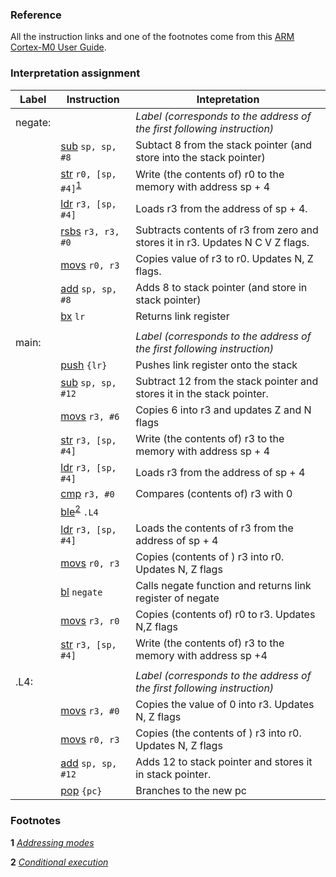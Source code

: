 ### Reference
All the instruction links and one of the footnotes come from this [ARM Cortex-M0 User Guide](http://infocenter.arm.com/help/index.jsp?topic=/com.arm.doc.dui0497a/BABIHJGA.html).

### Interpretation assignment
| Label | Instruction | Intepretation |
| --- | --- | --- |
| negate: | | _Label (corresponds to the address of the first following instruction)_ |
| | [sub](http://infocenter.arm.com/help/topic/com.arm.doc.dui0497a/BABFFEJF.html)     `sp, sp, #8` | Subtact 8 from the stack pointer (and store into the stack pointer) |
| | [str](http://infocenter.arm.com/help/topic/com.arm.doc.dui0497a/BABJGHFJ.html)     `r0, [sp, #4]`<sup>[1](#footnotes)</sup> | Write (the contents of) r0 to the memory with address sp + 4 |
| | [ldr](http://infocenter.arm.com/help/topic/com.arm.doc.dui0497a/BABJGHFJ.html)     `r3, [sp, #4]` |  Loads r3 from the address of sp + 4. |
| | [rsbs](http://infocenter.arm.com/help/topic/com.arm.doc.dui0497a/BABFFEJF.html)    `r3, r3, #0` | Subtracts contents of r3 from zero and stores it in r3. Updates N C V Z flags. |
| | [movs](http://infocenter.arm.com/help/topic/com.arm.doc.dui0497a/BABHGAJI.html)    `r0, r3` | Copies value of r3 to r0. Updates N, Z flags. |
| | [add](http://infocenter.arm.com/help/topic/com.arm.doc.dui0497a/BABFFEJF.html)     `sp, sp, #8` | Adds 8 to stack pointer (and store in stack pointer)|
| | [bx](http://infocenter.arm.com/help/topic/com.arm.doc.dui0497a/BABEFHAE.html)      `lr` | Returns link register|
| | | |
| main: | | _Label (corresponds to the address of the first following instruction)_ |
| | [push](http://infocenter.arm.com/help/topic/com.arm.doc.dui0497a/BABIAJHJ.html)    `{lr}` | Pushes link register onto the stack|
| | [sub](http://infocenter.arm.com/help/topic/com.arm.doc.dui0497a/BABFFEJF.html)     `sp, sp, #12` | Subtract 12 from the stack pointer and stores it in the stack pointer.|
| | [movs](http://infocenter.arm.com/help/topic/com.arm.doc.dui0497a/BABHGAJI.html)    `r3, #6` | Copies 6 into r3 and updates Z and N flags|
| | [str](http://infocenter.arm.com/help/topic/com.arm.doc.dui0497a/BABJGHFJ.html)     `r3, [sp, #4]` | Write (the contents of) r3 to the memory with address sp + 4 |
| | [ldr](http://infocenter.arm.com/help/topic/com.arm.doc.dui0497a/BABJGHFJ.html)     `r3, [sp, #4]` | Loads r3 from the address of sp + 4 |
| | [cmp](http://infocenter.arm.com/help/topic/com.arm.doc.dui0497a/BABIHIEI.html)     `r3, #0` | Compares (contents of) r3 with 0|
| | [ble](http://infocenter.arm.com/help/topic/com.arm.doc.dui0497a/BABEFHAE.html)<sup>[2](#footnotes)</sup>     `.L4` | |
| | [ldr](http://infocenter.arm.com/help/topic/com.arm.doc.dui0497a/BABJGHFJ.html)     `r3, [sp, #4]` | Loads the contents of r3 from the address of sp + 4|
| | [movs](http://infocenter.arm.com/help/topic/com.arm.doc.dui0497a/BABHGAJI.html)    `r0, r3` | Copies (contents of ) r3 into r0. Updates N, Z flags|
| | [bl](http://infocenter.arm.com/help/topic/com.arm.doc.dui0497a/BABEFHAE.html)      `negate` | Calls negate function and returns link register of negate|
| | [movs](http://infocenter.arm.com/help/topic/com.arm.doc.dui0497a/BABHGAJI.html)    `r3, r0` | Copies (contents of) r0 to r3.  Updates N,Z flags|
| | [str](http://infocenter.arm.com/help/topic/com.arm.doc.dui0497a/BABJGHFJ.html)     `r3, [sp, #4]` | Write (the contents of) r3 to the memory with address sp +4|
| | | |
| .L4: | | _Label (corresponds to the address of the first following instruction)_ |
| | [movs](http://infocenter.arm.com/help/topic/com.arm.doc.dui0497a/BABHGAJI.html)    `r3, #0` | Copies the value of 0 into r3. Updates N, Z flags|
| | [movs](http://infocenter.arm.com/help/topic/com.arm.doc.dui0497a/BABHGAJI.html)    `r0, r3` | Copies (the contents of )  r3 into r0. Updates N, Z flags|
| | [add](http://infocenter.arm.com/help/topic/com.arm.doc.dui0497a/BABFFEJF.html)     `sp, sp, #12` | Adds 12 to stack pointer and stores it in stack pointer. |
| | [pop](http://infocenter.arm.com/help/topic/com.arm.doc.dui0497a/BABIAJHJ.html)     `{pc}` | Branches to the new pc|

### Footnotes

**1** _[Addressing modes](http://www.davespace.co.uk/arm/introduction-to-arm/addressing.html)_ 

**2** _[Conditional execution](http://infocenter.arm.com/help/index.jsp?topic=/com.arm.doc.dui0497a/BABEHFEF.html)_ 
